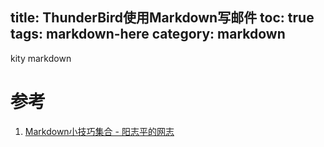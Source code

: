 title: ThunderBird使用Markdown写邮件
toc: true
tags: markdown-here
category: markdown
---


kity markdown 

# 参考

1. [Markdown小技巧集合 - 阳志平的网志](http://www.yangzhiping.com/tech/markdown-tips.html)